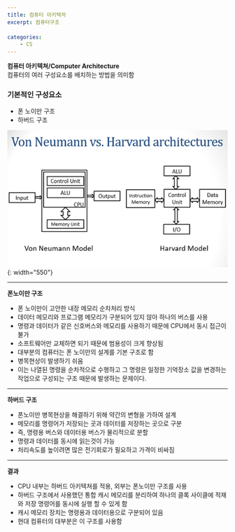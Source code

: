 ```yaml
---
title: 컴퓨터 아키텍처
excerpt: 컴퓨터구조

categories:
    - CS
---
```


**컴퓨터 아키텍쳐/Computer Architecture**  
컴퓨터의 여러 구성요소를 배치하는 방법을 의미함


### 기본적인 구성요소

- 폰 노이만 구조
- 하버드 구조  


![architecture](/assets/images/cs.png){: width="550"}

---
**폰노이만 구조**
- 폰 노이만이 고안한 내장 메모리 순차처리 방식
- 데이터 메모리와 프로그램 메모리가 구분되어 있지 않아 하나의 버스를 사용
- 명령과 데이터가 같은 신호버스와 메모리를 사용하기 때문에 CPU에서 동시 접근이 불가
- 소프트웨어만 교체하면 되기 때문에 범용성이 크게 향상됨
- 대부분의 컴퓨터는 폰 노이만의 설계를 기본 구조로 함
- 병목현상이 발생하기 쉬움
- 이는 나열된 명령을 순차적으로 수행하고 그 명령은 일정한 기억장소 값을 변경하는 작업으로 구성되는 구조 때문에 발생하는 문제이다.


---
**하버드 구조**
- 폰노이만 병목현상을 해결하기 위해 약간의 변형을 가하여 설계
- 메모리를 명령어가 저장되는 곳과 데이터를 저장하는 곳으로 구분
- 즉, 명령용 버스와 데이터용 버스가 물리적으로 분할
- 명령과 데이터를 동시에 읽는것이 가능
- 처리속도를 높이려면 많은 전기회로가 필요하고 가격이 비싸짐


---
**결과**
- CPU 내부는 하버드 아키텍쳐를 적용, 외부는 폰노이만 구조를 사용
- 하버드 구조에서 사용했던 통합 캐시 메모리를 분리하여 하나의 클록 사이클에 적재와 저장 명령어를 동시에 실행 할 수 있게 함
- 캐시 메모리 장치는 명령용과 데이터용으로 구분되어 있음
- 현대 컴퓨터의 대부분은 이 구조를 사용함

